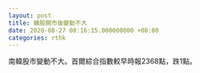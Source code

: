 ```yaml
---
layout: post
title: 韓股開市後變動不大
date: 2020-08-27 08:16:15.000000000 +08:00
categories: rthk
---
```


南韓股市變動不大。首爾綜合指數較早時報2368點，跌1點。
